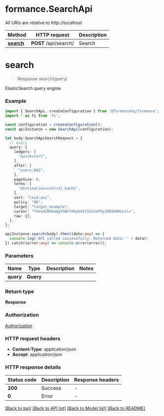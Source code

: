 # formance.SearchApi

All URIs are relative to *http://localhost*

Method | HTTP request | Description
------------- | ------------- | -------------
[**search**](SearchApi.md#search) | **POST** /api/search/ | Search


# **search**
> Response search(query)

ElasticSearch query engine

### Example


```typescript
import { SearchApi, createConfiguration } from '@formancehq/formance';
import * as fs from 'fs';

const configuration = createConfiguration();
const apiInstance = new SearchApi(configuration);

let body:SearchApiSearchRequest = {
  // Query
  query: {
    ledgers: [
      "quickstart",
    ],
    after: [
      "users:002",
    ],
    pageSize: 0,
    terms: [
      "destination=central_bank1",
    ],
    sort: "txid:asc",
    policy: "OR",
    target: "target_example",
    cursor: "YXVsdCBhbmQgYSBtYXhpbXVtIG1heF9yZXN1bHRzLol=",
    raw: {},
  },
};

apiInstance.search(body).then((data:any) => {
  console.log('API called successfully. Returned data: ' + data);
}).catch((error:any) => console.error(error));
```


### Parameters

Name | Type | Description  | Notes
------------- | ------------- | ------------- | -------------
 **query** | **Query**|  |


### Return type

**Response**

### Authorization

[Authorization](README.md#Authorization)

### HTTP request headers

 - **Content-Type**: application/json
 - **Accept**: application/json


### HTTP response details
| Status code | Description | Response headers |
|-------------|-------------|------------------|
**200** | Success |  -  |
**0** | Error |  -  |

[[Back to top]](#) [[Back to API list]](README.md#documentation-for-api-endpoints) [[Back to Model list]](README.md#documentation-for-models) [[Back to README]](README.md)

